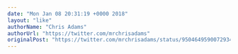 ```yaml
---
date: "Mon Jan 08 20:31:19 +0000 2018"
layout: "like"
authorName: "Chris Adams"
authorUrl: "https://twitter.com/mrchrisadams"
originalPost: "https://twitter.com/mrchrisadams/status/950464959007293441"
---
```

